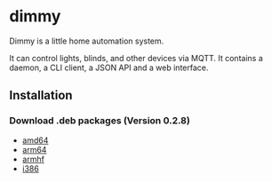 # dimmy
Dimmy is a little home automation system.

It can control lights, blinds, and other devices via MQTT.
It contains a daemon, a CLI client, a JSON API and a web interface.


## Installation
### Download .deb packages (Version 0.2.8)

* [amd64](http://deb.flupps.net/pool/main/d/dimmy/dimmy_0.2.8_amd64.deb)
* [arm64](http://deb.flupps.net/pool/main/d/dimmy/dimmy_0.2.8_arm64.deb)
* [armhf](http://deb.flupps.net/pool/main/d/dimmy/dimmy_0.2.8_armhf.deb)
* [i386](http://deb.flupps.net/pool/main/d/dimmy/dimmy_0.2.8_i386.deb)

